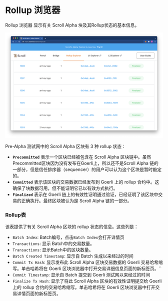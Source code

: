 # Rollup 浏览器

Rollup 浏览器 显示有关 Scroll Alpha 块及其Rollup状态的基本信息。

![rollup_explorer](img/rollup_explorer.png)

Pre-Alpha 测试网中的 Scroll Alpha 区块有 3 种 rollup 状态：

-   **`Precommitted`** 表示一个区块已经被包含在 Scroll Alpha 区块链中。虽然Precommitted区块因为没有发布在Goerli上，所以还不是Scroll Alpha 链的一部分，但是信任排序器（sequencer）的用户可以认为这个区块是暂时敲定的。
-   **`Committed`** 表示该区块的交易数据已经发布到 Goerli 上的 rollup 合约中。这确保了块数据可用，但不能证明它已以有效方式执行。
-   **`Finalized`** 表示在 Goerli 链上的有效性证明通过验证，已经证明了该区块中交易的正确执行。最终区块被认为是 Scroll Alpha 链的一部分。



### Rollup表

该表提供了有关 Scroll Alpha 区块的 rollup 状态的信息。这些列是：

- `Batch Index`:  Batch编号，点击`Batch Index`会打开详情页
- `Transactions`: 显示 Batch中的交易数量。
- `Transactions`: 显示Batch中的区块数量。
- `Batch Created Timestamp`: 显示自 Batch 生成以来经过的时间
- `Commit Tx Hash`: 显示发布此 Scroll Alpha 区块交易数据的 Goerli 交易哈希缩写。单击哈希将在 Goerli 区块浏览器中打开交易详细信息页面的新标签页。``
- `Commit Timestamp`: 显示自 Batch 提交到 Goerli 测试网以来经过的时间
- `Finalize Tx Hash`: 显示了将此 Scroll Alpha 区块的有效性证明提交给 Goerli 上的 rollup 合约的交易哈希缩写。单击哈希将在 Goerli 区块浏览器中打开交易详情页面的新标签页。